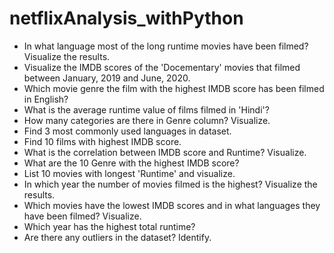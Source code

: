 # netflixAnalysis_withPython
- In what language most of the long runtime movies have been filmed? Visualize the results.
- Visualize the IMDB scores of the 'Docementary' movies that filmed between January, 2019 and June, 2020.
- Which movie genre the film with the highest IMDB score has been filmed in English?
- What is the average runtime value of films filmed in 'Hindi'?
- How many categories are there in Genre column? Visualize.
- Find 3 most commonly used languages in dataset.
- Find 10 films with highest IMDB score.
- What is the correlation between IMDB score and Runtime? Visualize.
- What are the 10 Genre with the highest IMDB score?
- List 10 movies with longest 'Runtime' and visualize.
- In which year the number of movies filmed is the highest? Visualize the results.
- Which movies have the lowest IMDB scores and in what languages they have been filmed? Visualize.
- Which year has the highest total runtime?
- Are there any outliers in the dataset? Identify.

